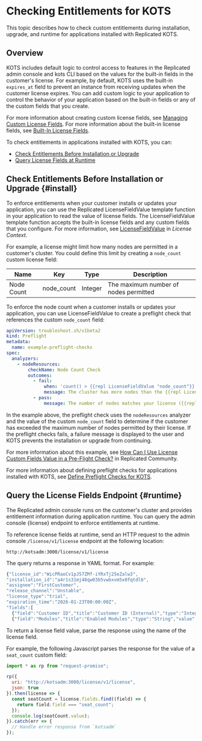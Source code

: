 # Checking Entitlements for KOTS

This topic describes how to check custom entitlements during installation, upgrade, and runtime for applications installed with Replicated KOTS.

## Overview

KOTS includes default logic to control access to features in the Replicated admin console and kots CLI based on the values for the built-in fields in the customer's license. For example, by default, KOTS uses the built-in `expires_at` field to prevent an instance from receiving updates when the customer license expires. You can add custom logic to your application to control the behavior of your application based on the built-in fields or any of the custom fields that you create.

For more information about creating custom license fields, see [Managing Custom License Fields](licenses-adding-custom-fields). For more information about the built-in license fields, see [Built-In License Fields](licenses-using-builtin-fields).

To check entitlements in applications installed with KOTS, you can:

* [Check Entitlements Before Installation or Upgrade](#install)
* [Query License Fields at Runtime](#runtime)

## Check Entitlements Before Installation or Upgrade {#install}

To enforce entitlements when your customer installs or updates your application,
you can use the Replicated LicenseFieldValue template function in your application to read the value of license fields. The LicenseFieldValue template function accepts the built-in license fields and any custom fields that you configure. For more information, see [LicenseFieldValue](/reference/template-functions-license-context#licensefieldvalue) in _License Context_.

For example, a license might limit how many nodes are permitted in a customer's
cluster. You could define this limit by creating a `node_count` custom license field:

| Name | Key | Type | Description |
|------|-----|------|-------------|
| Node Count | node_count | Integer | The maximum number of nodes permitted |

To enforce the node count when a customer installs or updates your application,
you can use LicenseFieldValue to create a preflight check that references the custom  `node_count` field:

```yaml
apiVersion: troubleshoot.sh/v1beta2
kind: Preflight
metadata:
  name: example-preflight-checks
spec:
  analyzers:
    - nodeResources:
        checkName: Node Count Check
        outcomes:
          - fail:
              when: 'count() > {{repl LicenseFieldValue "node_count"}}'
              message: The cluster has more nodes than the {{repl LicenseFieldValue "node_count"}} you are licensed for.
          - pass:
              message: The number of nodes matches your license ({{repl LicenseFieldValue "node_count"}})
```

In the example above, the preflight check uses the `nodeResources` analyzer and the value of the custom `node_count` field to determine if the customer has exceeded the maximum number of nodes permitted by their license. If the preflight checks fails, a failure message is displayed to the user and KOTS prevents the installation or upgrade from continuing.

For more information about this example, see [How Can I Use License Custom Fields Value in a Pre-Flight Check?](https://help.replicated.com/community/t/how-can-i-use-license-custom-fields-value-in-a-pre-flight-check/624) in Replicated Community.

For more information about defining preflight checks for applications installed with KOTS, see [Define Preflight Checks for KOTS](preflight-kots-defining).

## Query the License Fields Endpoint {#runtime}

The Replicated admin console runs on the customer's cluster and provides entitlement information during application runtime. You can query the admin console {license} endpoint to enforce entitlements at runtime.

To reference license fields at runtime, send an HTTP request to the admin console `/license/v1/license` endpoint at the following location:

```
http://kotsadm:3000/license/v1/license
```

The query returns a response in YAML format. For example:

```javascript
{"license_id":"WicPRaoCv1pJ57ZMf-iYRxTj25eZalw3",
"installation_id":"a4r1s31mj48qw03b5vwbxvm5x0fqtdl6",
"assignee":"FirstCustomer",
"release_channel":"Unstable",
"license_type":"trial",
"expiration_time":"2026-01-23T00:00:00Z",
"fields":[
  {"field":"Customer ID","title":"Customer ID (Internal)","type":"Integer","value":121,"hide_from_customer":true},
  {"field":"Modules","title":"Enabled Modules","type":"String","value":"Analytics, Integration"}]}
```

To return a license field value, parse the response using the name of the license
field.

For example, the following Javascript parses the response for the value of a
`seat_count` custom field:

```javascript
import * as rp from "request-promise";

rp({
  uri: "http://kotsadm:3000/license/v1/license",
  json: true
}).then(license => {
  const seatCount = license.fields.find((field) => {
    return field.field === "seat_count";
  });
  console.log(seatCount.value);
}).catch(err => {
  // Handle error response from `kotsadm`
});
```